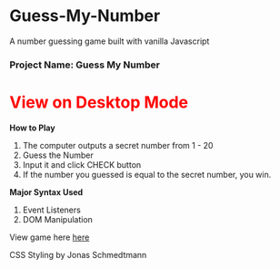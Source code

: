 # Guess-My-Number
A number guessing game built with vanilla Javascript

<h3><b>Project Name: Guess My Number</b></h3>
<h1 style="color:red;">View on Desktop Mode</h1>

<b style="font-weight:bold;">How to Play</b>
1)	The computer outputs a secret number from 1 - 20
2)	Guess the Number
3)	Input it and click CHECK button
4)	If the number you guessed is equal to the secret number, you win.

<b style="font-weight:bold;">Major Syntax Used</b>
1)	Event Listeners
2)	DOM Manipulation

View game here <a href="https://danielflame.github.io/Guess-My-Number/">here</a>

CSS Styling by Jonas Schmedtmann

